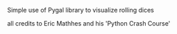 Simple use of Pygal library to visualize rolling dices

all credits to Eric Mathhes and his 'Python Crash Course'